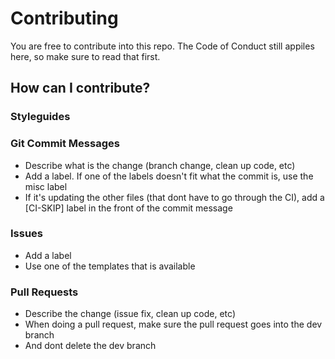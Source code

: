 # Contributing
You are free to contribute into this repo. The Code of Conduct still appiles here, so make sure to read that first. 

## How can I contribute? 
### Styleguides

### Git Commit Messages

- Describe what is the change (branch change, clean up code, etc)
- Add a label. If one of the labels doesn't fit what the commit is, use the misc label
- If it's updating the other files (that dont have to go through the CI), add a [CI-SKIP] label in the front of the commit message

### Issues

- Add a label
- Use one of the templates that is available

### Pull Requests

- Describe the change (issue fix, clean up code, etc)
- When doing a pull request, make sure the pull request goes into the dev branch
- And dont delete the dev branch